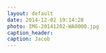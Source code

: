 ```yaml
---
layout: default
date: 2014-12-02 19:14:28
photo: IMG-20141202-WA0000.jpg
caption_header:  
caption: Jacob
---
```

